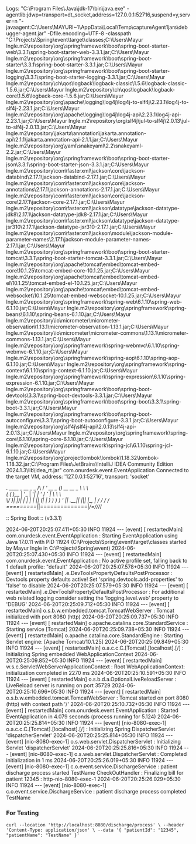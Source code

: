 Logs: 
"C:\Program Files\Java\jdk-17\bin\java.exe" -agentlib:jdwp=transport=dt_socket,address=127.0.0.1:52716,suspend=y,server=n "-javaagent:C:\Users\MAYURI~1\AppData\Local\Temp\captureAgent1jars\debugger-agent.jar" -Dfile.encoding=UTF-8 -classpath "C:\Projects\Spring\event\target\classes;C:\Users\Mayur Ingle\.m2\repository\org\springframework\boot\spring-boot-starter-web\3.3.1\spring-boot-starter-web-3.3.1.jar;C:\Users\Mayur Ingle\.m2\repository\org\springframework\boot\spring-boot-starter\3.3.1\spring-boot-starter-3.3.1.jar;C:\Users\Mayur Ingle\.m2\repository\org\springframework\boot\spring-boot-starter-logging\3.3.1\spring-boot-starter-logging-3.3.1.jar;C:\Users\Mayur Ingle\.m2\repository\ch\qos\logback\logback-classic\1.5.6\logback-classic-1.5.6.jar;C:\Users\Mayur Ingle\.m2\repository\ch\qos\logback\logback-core\1.5.6\logback-core-1.5.6.jar;C:\Users\Mayur Ingle\.m2\repository\org\apache\logging\log4j\log4j-to-slf4j\2.23.1\log4j-to-slf4j-2.23.1.jar;C:\Users\Mayur Ingle\.m2\repository\org\apache\logging\log4j\log4j-api\2.23.1\log4j-api-2.23.1.jar;C:\Users\Mayur Ingle\.m2\repository\org\slf4j\jul-to-slf4j\2.0.13\jul-to-slf4j-2.0.13.jar;C:\Users\Mayur Ingle\.m2\repository\jakarta\annotation\jakarta.annotation-api\2.1.1\jakarta.annotation-api-2.1.1.jar;C:\Users\Mayur Ingle\.m2\repository\org\yaml\snakeyaml\2.2\snakeyaml-2.2.jar;C:\Users\Mayur Ingle\.m2\repository\org\springframework\boot\spring-boot-starter-json\3.3.1\spring-boot-starter-json-3.3.1.jar;C:\Users\Mayur Ingle\.m2\repository\com\fasterxml\jackson\core\jackson-databind\2.17.1\jackson-databind-2.17.1.jar;C:\Users\Mayur Ingle\.m2\repository\com\fasterxml\jackson\core\jackson-annotations\2.17.1\jackson-annotations-2.17.1.jar;C:\Users\Mayur Ingle\.m2\repository\com\fasterxml\jackson\core\jackson-core\2.17.1\jackson-core-2.17.1.jar;C:\Users\Mayur Ingle\.m2\repository\com\fasterxml\jackson\datatype\jackson-datatype-jdk8\2.17.1\jackson-datatype-jdk8-2.17.1.jar;C:\Users\Mayur Ingle\.m2\repository\com\fasterxml\jackson\datatype\jackson-datatype-jsr310\2.17.1\jackson-datatype-jsr310-2.17.1.jar;C:\Users\Mayur Ingle\.m2\repository\com\fasterxml\jackson\module\jackson-module-parameter-names\2.17.1\jackson-module-parameter-names-2.17.1.jar;C:\Users\Mayur Ingle\.m2\repository\org\springframework\boot\spring-boot-starter-tomcat\3.3.1\spring-boot-starter-tomcat-3.3.1.jar;C:\Users\Mayur Ingle\.m2\repository\org\apache\tomcat\embed\tomcat-embed-core\10.1.25\tomcat-embed-core-10.1.25.jar;C:\Users\Mayur Ingle\.m2\repository\org\apache\tomcat\embed\tomcat-embed-el\10.1.25\tomcat-embed-el-10.1.25.jar;C:\Users\Mayur Ingle\.m2\repository\org\apache\tomcat\embed\tomcat-embed-websocket\10.1.25\tomcat-embed-websocket-10.1.25.jar;C:\Users\Mayur Ingle\.m2\repository\org\springframework\spring-web\6.1.10\spring-web-6.1.10.jar;C:\Users\Mayur Ingle\.m2\repository\org\springframework\spring-beans\6.1.10\spring-beans-6.1.10.jar;C:\Users\Mayur Ingle\.m2\repository\io\micrometer\micrometer-observation\1.13.1\micrometer-observation-1.13.1.jar;C:\Users\Mayur Ingle\.m2\repository\io\micrometer\micrometer-commons\1.13.1\micrometer-commons-1.13.1.jar;C:\Users\Mayur Ingle\.m2\repository\org\springframework\spring-webmvc\6.1.10\spring-webmvc-6.1.10.jar;C:\Users\Mayur Ingle\.m2\repository\org\springframework\spring-aop\6.1.10\spring-aop-6.1.10.jar;C:\Users\Mayur Ingle\.m2\repository\org\springframework\spring-context\6.1.10\spring-context-6.1.10.jar;C:\Users\Mayur Ingle\.m2\repository\org\springframework\spring-expression\6.1.10\spring-expression-6.1.10.jar;C:\Users\Mayur Ingle\.m2\repository\org\springframework\boot\spring-boot-devtools\3.3.1\spring-boot-devtools-3.3.1.jar;C:\Users\Mayur Ingle\.m2\repository\org\springframework\boot\spring-boot\3.3.1\spring-boot-3.3.1.jar;C:\Users\Mayur Ingle\.m2\repository\org\springframework\boot\spring-boot-autoconfigure\3.3.1\spring-boot-autoconfigure-3.3.1.jar;C:\Users\Mayur Ingle\.m2\repository\org\slf4j\slf4j-api\2.0.13\slf4j-api-2.0.13.jar;C:\Users\Mayur Ingle\.m2\repository\org\springframework\spring-core\6.1.10\spring-core-6.1.10.jar;C:\Users\Mayur Ingle\.m2\repository\org\springframework\spring-jcl\6.1.10\spring-jcl-6.1.10.jar;C:\Users\Mayur Ingle\.m2\repository\org\projectlombok\lombok\1.18.32\lombok-1.18.32.jar;C:\Program Files\JetBrains\IntelliJ IDEA Community Edition 2024.1.3\lib\idea_rt.jar" com.onurdesk.event.EventApplication
Connected to the target VM, address: '127.0.0.1:52716', transport: 'socket'

  .   ____          _            __ _ _
 /\\ / ___'_ __ _ _(_)_ __  __ _ \ \ \ \
( ( )\___ | '_ | '_| | '_ \/ _` | \ \ \ \
 \\/  ___)| |_)| | | | | || (_| |  ) ) ) )
  '  |____| .__|_| |_|_| |_\__, | / / / /
 =========|_|==============|___/=/_/_/_/

 :: Spring Boot ::                (v3.3.1)

2024-06-20T20:25:07.411+05:30  INFO 11924 --- [event] [  restartedMain] com.onurdesk.event.EventApplication      : Starting EventApplication using Java 17.0.11 with PID 11924 (C:\Projects\Spring\event\target\classes started by Mayur Ingle in C:\Projects\Spring\event)
2024-06-20T20:25:07.430+05:30  INFO 11924 --- [event] [  restartedMain] com.onurdesk.event.EventApplication      : No active profile set, falling back to 1 default profile: "default"
2024-06-20T20:25:07.578+05:30  INFO 11924 --- [event] [  restartedMain] .e.DevToolsPropertyDefaultsPostProcessor : Devtools property defaults active! Set 'spring.devtools.add-properties' to 'false' to disable
2024-06-20T20:25:07.579+05:30  INFO 11924 --- [event] [  restartedMain] .e.DevToolsPropertyDefaultsPostProcessor : For additional web related logging consider setting the 'logging.level.web' property to 'DEBUG'
2024-06-20T20:25:09.712+05:30  INFO 11924 --- [event] [  restartedMain] o.s.b.w.embedded.tomcat.TomcatWebServer  : Tomcat initialized with port 8080 (http)
2024-06-20T20:25:09.737+05:30  INFO 11924 --- [event] [  restartedMain] o.apache.catalina.core.StandardService   : Starting service [Tomcat]
2024-06-20T20:25:09.738+05:30  INFO 11924 --- [event] [  restartedMain] o.apache.catalina.core.StandardEngine    : Starting Servlet engine: [Apache Tomcat/10.1.25]
2024-06-20T20:25:09.849+05:30  INFO 11924 --- [event] [  restartedMain] o.a.c.c.C.[Tomcat].[localhost].[/]       : Initializing Spring embedded WebApplicationContext
2024-06-20T20:25:09.852+05:30  INFO 11924 --- [event] [  restartedMain] w.s.c.ServletWebServerApplicationContext : Root WebApplicationContext: initialization completed in 2270 ms
2024-06-20T20:25:10.591+05:30  INFO 11924 --- [event] [  restartedMain] o.s.b.d.a.OptionalLiveReloadServer       : LiveReload server is running on port 35729
2024-06-20T20:25:10.696+05:30  INFO 11924 --- [event] [  restartedMain] o.s.b.w.embedded.tomcat.TomcatWebServer  : Tomcat started on port 8080 (http) with context path '/'
2024-06-20T20:25:10.732+05:30  INFO 11924 --- [event] [  restartedMain] com.onurdesk.event.EventApplication      : Started EventApplication in 4.079 seconds (process running for 5.124)
2024-06-20T20:25:25.814+05:30  INFO 11924 --- [event] [nio-8080-exec-1] o.a.c.c.C.[Tomcat].[localhost].[/]       : Initializing Spring DispatcherServlet 'dispatcherServlet'
2024-06-20T20:25:25.814+05:30  INFO 11924 --- [event] [nio-8080-exec-1] o.s.web.servlet.DispatcherServlet        : Initializing Servlet 'dispatcherServlet'
2024-06-20T20:25:25.816+05:30  INFO 11924 --- [event] [nio-8080-exec-1] o.s.web.servlet.DispatcherServlet        : Completed initialization in 1 ms
2024-06-20T20:25:26.019+05:30  INFO 11924 --- [event] [nio-8080-exec-1] c.o.event.service.DischargeService       : patient discharge process started TestName
CheckOutHandler : Finalizing bill for patient 12345 : http-nio-8080-exec-1
2024-06-20T20:25:26.029+05:30  INFO 11924 --- [event] [nio-8080-exec-1] c.o.event.service.DischargeService       : patient discharge process completed TestName


### For Testing

`curl --location 'http://localhost:8080/discharge/process' \
--header 'Content-Type: application/json' \
--data '{
"patientId": "12345",
"patientName": "TestName"
}'`